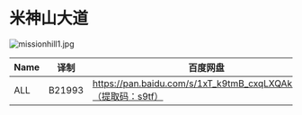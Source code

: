 # 米神山大道

![missionhill1.jpg](/banner/missionhill.jpg)

| Name | 译制 | 百度网盘 | 阿里云盘 | MDpan |
| --- | --- | --- | --- | --- |
| ALL | B21993 | https://pan.baidu.com/s/1xT_k9tmB_cxqLXQAk9UtYQ（提取码：s9tf） | https://www.aliyundrive.com/s/vkfd6R7LaFc | https://mdpan.tk/%E7%B1%B3%E7%A5%9E%E5%B1%B1%E5%A4%A7%E9%81%93 |
